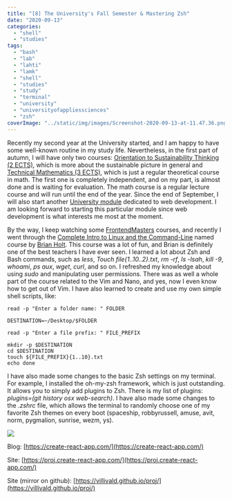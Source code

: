 ```yaml
---
title: "[8] The University's Fall Semester & Mastering Zsh"
date: "2020-09-13"
categories:
  - "shell"
  - "studies"
tags:
  - "bash"
  - "lab"
  - "lahti"
  - "lamk"
  - "shell"
  - "studies"
  - "study"
  - "terminal"
  - "university"
  - "universityofappliessciences"
  - "zsh"
coverImage: "../static/img/images/Screenshot-2020-09-13-at-11.47.36.png"
---
```


Recently my second year at the University started, and I am happy to have some well-known routine in my study life. Nevertheless, in the first part of autumn, I will have only two courses: [Orientation to Sustainability Thinking (2 ECTS)](https://opinto-opas.lab.fi/en/realization/A300CE13-3001), which is more about the sustainable picture in general and [Technical Mathematics (3 ECTS)](https://opinto-opas.lab.fi/en/realization/AT00BT69-3001), which is just a regular theoretical course in math. The first one is completely independent, and on my part, is almost done and is waiting for evaluation. The math course is a regular lecture course and will run until the end of the year. Since the end of September, I will also start another [University module](https://create-react-app.com/my-studies-at-the-university/) dedicated to web development. I am looking forward to starting this particular module since web development is what interests me most at the moment.

By the way, I keep watching some [FrontendMasters](https://frontendmasters.com/) courses, and recently I went through the [Complete Intro to Linux and the Command-Line](https://frontendmasters.com/courses/linux-command-line/) named course by [Brian Holt](https://frontendmasters.com/teachers/brian-holt/). This course was a lot of fun, and Brian is definitely one of the best teachers I have ever seen. I learned a lot about Zsh and Bash commands, such as _less_, _Touch file{1..10..2}.txt_, _rm -rf_, _ls -lsah_, _kill -9_, _whoami_, _ps aux_, _wget_, _curl_, and so on. I refreshed my knowledge about using _sudo_ and manipulating user permissions. There was as well a whole part of the course related to the Vim and Nano, and yes, now I even know how to get out of Vim. I have also learned to create and use my own simple shell scripts, like:

```
read -p "Enter a folder name: " FOLDER

DESTINATION=~/Desktop/$FOLDER

read -p "Enter a file prefix: " FILE_PREFIX

mkdir -p $DESTINATION
cd $DESTINATION
touch ${FILE_PREFIX}{1..10}.txt
echo done
```

I have also made some changes to the basic Zsh settings on my terminal. For example, I installed the oh-my-zsh framework, which is just outstanding. It allows you to simply add plugins to Zsh. There is my list of plugins: _plugins=(git history osx web-search)_. I have also made some changes to the _.zshrc_ file, which allows the terminal to randomly choose one of my favorite Zsh themes on every boot (spaceship, robbyrussell, amuse, avit, norm, pygmalion, sunrise, wezm, ys).

![](images/Screenshot-2020-09-13-at-12.04.55-1024x820.png)

Blog: [https://create-react-app.com/](https://create-react-app.com/)

Site: [https://proj.create-react-app.com/](https://proj.create-react-app.com/)

Site (mirror on github): [https://villivald.github.io/proj/](https://villivald.github.io/proj/)
